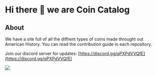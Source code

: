 # Hi there 👋 we are Coin Catalog

## About

We have a site full of all the diffrent types of coins made throught out American History. You can read the contribution guide in each repository.

Join our discord server for updates: [https://discord.gg/qPXPdVVQfE](https://discord.gg/qPXPdVVQfE)

<img src="https://komarev.com/ghpvc/?username=your-Coin-Catalog&label=Organization+Views" />

